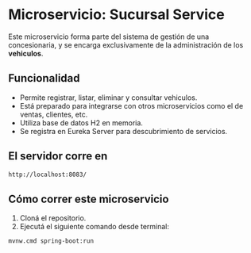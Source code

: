 # Microservicio: Sucursal Service

Este microservicio forma parte del sistema de gestión de una concesionaria, y se encarga exclusivamente de la administración de los **vehiculos**.

## Funcionalidad

- Permite registrar, listar, eliminar y consultar vehiculos.
- Está preparado para integrarse con otros microservicios como el de ventas, clientes, etc.
- Utiliza base de datos H2 en memoria.
- Se registra en Eureka Server para descubrimiento de servicios.

## El servidor corre en

```bash
http://localhost:8083/
```

## Cómo correr este microservicio

1. Cloná el repositorio.
2. Ejecutá el siguiente comando desde terminal:

```bash
mvnw.cmd spring-boot:run
```
